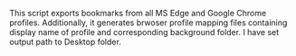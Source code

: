 This script exports bookmarks from all MS Edge and Google Chrome profiles.
Additionally, it generates brwoser profile mapping files containing display name of profile and corresponding background folder.
I have set output path to Desktop folder.
